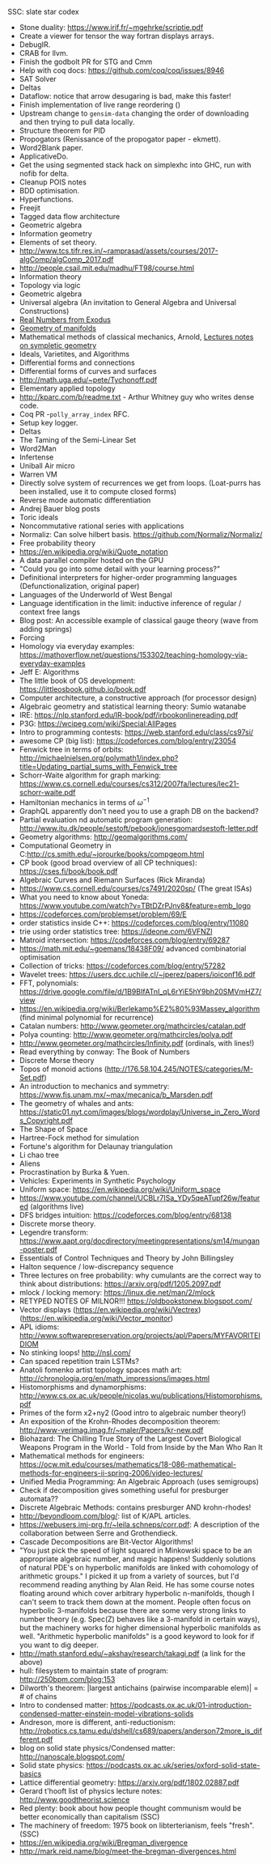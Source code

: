 SSC: slate star codex

- Stone duality: https://www.irif.fr/~mgehrke/scriptie.pdf
- Create a viewer for tensor the way fortran displays arrays.
- DebugIR.
- CRAB for llvm.
- Finish the godbolt PR for STG and Cmm
- Help with coq docs: https://github.com/coq/coq/issues/8946
- SAT Solver
- Deltas
- Dataflow: notice that arrow desugaring is bad, make this faster!
- Finish implementation of live range reordering ()
- Upstream change to `gensim-data` changing the order of downloading 
  and then trying to pull data locally.
- Structure theorem for PID
- Propogators (Renissance of the propogator paper - ekmett).
- Word2Blank paper.
- ApplicativeDo.
- Get the using segmented stack hack on simplexhc into GHC, run with nofib
  for delta.
- Cleanup POIS notes
- BDD optimisation.
- Hyperfunctions.
- Freejit
- Tagged data flow architecture
- Geometric algebra
- Information geometry
- Elements of set theory.
- http://www.tcs.tifr.res.in/~ramprasad/assets/courses/2017-algComp/algComp_2017.pdf
- http://people.csail.mit.edu/madhu/FT98/course.html
- Information theory
- Topology via logic
- Geometric algebra
- Universal algebra (An invitation to General Algebra and Universal Constructions)
- [Real Numbers from Exodus](https://en.m.wikipedia.org/wiki/Construction_of_the_real_numbers#Construction_from_Z_(Eudoxus_reals))
- [Geometry of manifolds](https://ocw.mit.edu/courses/mathematics/18-965-geometry-of-manifolds-fall-2004/index.htm)
- Mathematical methods of classical mechanics, Arnold, [Lectures notes on sympletic geometry](https://people.math.ethz.ch/~acannas/Papers/lsg.pdf)
- Ideals, Varietites, and Algorithms
- Differential forms and connections
- Differential forms of curves and surfaces
- http://math.uga.edu/~pete/Tychonoff.pdf
- Elementary applied topology
- http://kparc.com/b/readme.txt - Arthur Whitney guy who writes dense code.
- Coq PR
-`polly_array_index` RFC.
- Setup key logger.
- Deltas
- The Taming of the Semi-Linear Set
- Word2Man
- Infertense
- Uniball Air micro
- Warren VM
- Directly solve system of recurrences we get from loops. (Loat-purrs has been
installed, use it to compute closed forms)
- Reverse mode automatic differentiation
- Andrej Bauer blog posts 
- Toric ideals
- Noncommutative rational series with applications
- Normaliz: Can solve hilbert basis. https://github.com/Normaliz/Normaliz/
- Free probability theory
- https://en.wikipedia.org/wiki/Quote_notation
- A data parallel compiler hosted on the GPU
- "Could you go into some detail with your learning process?"
- Definitional interpreters for higher-order programming languages (Defunctionalization, original paper)
- Languages of the Underworld of West Bengal
- Language identification in the limit: inductive inference of regular / context free langs
- Blog post: An accessible example of classical gauge theory (wave from adding springs)
- Forcing
- Homology via everyday examples:
  https://mathoverflow.net/questions/153302/teaching-homology-via-everyday-examples 
- Jeff E: Algorithms
- The little book of OS development: https://littleosbook.github.io/book.pdf
- Computer architecture, a constructive approach (for processor design)
- Algebraic geometry and statistical learning theory: Sumio watanabe
- IRE: https://nlp.stanford.edu/IR-book/pdf/irbookonlinereading.pdf
- P3G: https://wcipeg.com/wiki/Special:AllPages
- Intro to programming contests: https://web.stanford.edu/class/cs97si/
- awesome CP (big list): https://codeforces.com/blog/entry/23054
- Fenwick tree in terms of orbits: http://michaelnielsen.org/polymath1/index.php?title=Updating_partial_sums_with_Fenwick_tree
- Schorr-Waite algorithm for graph marking: https://www.cs.cornell.edu/courses/cs312/2007fa/lectures/lec21-schorr-waite.pdf
- Hamiltonian mechanics in terms of $\omega^{-1}$
- GraphQL apparently don't need you to use a graph DB on the backend?
- Partial evaluation nd automatic program generation: http://www.itu.dk/people/sestoft/pebook/jonesgomardsestoft-letter.pdf
- Geometry algorithms: http://geomalgorithms.com/
- Computational Geometry in C:http://cs.smith.edu/~jorourke/books/compgeom.html
- CP book (good broad overview of all CP techniques): https://cses.fi/book/book.pdf
- Algebraic Curves and Riemann Surfaces (Rick Miranda)
- https://www.cs.cornell.edu/courses/cs7491/2020sp/ (The great ISAs)
- What you need to know about Yoneda: https://www.youtube.com/watch?v=TBtDZrPJnv8&feature=emb_logo
- https://codeforces.com/problemset/problem/69/E
- order statistics inside C++: https://codeforces.com/blog/entry/11080
- trie using order statistics tree: https://ideone.com/6VFNZl
- Matroid intersection: https://codeforces.com/blog/entry/69287
- https://math.mit.edu/~goemans/18438F09/ advanced combinatorial optimisation
- Collection of tricks: https://codeforces.com/blog/entry/57282
- Wavelet trees: https://users.dcc.uchile.cl/~jperez/papers/ioiconf16.pdf
- FFT, polynomials: https://drive.google.com/file/d/1B9BIfATnI_qL6rYiE5hY9bh20SMVmHZ7/view
- https://en.wikipedia.org/wiki/Berlekamp%E2%80%93Massey_algorithm (find minimal polynomial for recurrence)
- Catalan numbers: http://www.geometer.org/mathcircles/catalan.pdf
- Polya counting: http://www.geometer.org/mathcircles/polya.pdf
- http://www.geometer.org/mathcircles/Infinity.pdf (ordinals, with lines!)
- Read everything by conway: The Book of Numbers
- Discrete Morse theory
- Topos of monoid actions (http://176.58.104.245/NOTES/categories/M-Set.pdf)
- An introduction to mechanics and symmetry: https://www.fis.unam.mx/~max/mecanica/b_Marsden.pdf
- The geometry of whales and ants: https://static01.nyt.com/images/blogs/wordplay/Universe_in_Zero_Words_Copyright.pdf
- The Shape of Space
- Hartree-Fock method for simulation
- Fortune's algorithm for Delaunay triangulation
- Li chao tree
- Aliens
- Procrastination by Burka & Yuen.
- Vehicles: Experiments in Synthetic Psychology
- Uniform space: https://en.wikipedia.org/wiki/Uniform_space
- https://www.youtube.com/channel/UCBLr7ISa_YDy5qeATupf26w/featured (algorithms live)
- DFS bridges intuition: https://codeforces.com/blog/entry/68138
- Discrete morse theory.
- Legendre transform: https://www.aapt.org/docdirectory/meetingpresentations/sm14/mungan-poster.pdf
- Essentials of Control Techniques and Theory by John Billingsley
- Halton sequence / low-discrepancy sequence
- Three lectures on free probability: why cumulants are the correct way to think about distributions: https://arxiv.org/pdf/1205.2097.pdf
- mlock / locking memory: https://linux.die.net/man/2/mlock
- RETYPED NOTES OF MILNOR!!! https://oldbookstonew.blogspot.com/
- Vector displays (https://en.wikipedia.org/wiki/Vectrex)(https://en.wikipedia.org/wiki/Vector_monitor)
- APL idioms: http://www.softwarepreservation.org/projects/apl/Papers/MYFAVORITEIDIOM
- No stinking loops! http://nsl.com/
- Can spaced repetition train LSTMs?
- Anatoli fomenko artist topology spaces math art: http://chronologia.org/en/math_impressions/images.html
- Histomorphisms and dynamorphisms: http://www.cs.ox.ac.uk/people/nicolas.wu/publications/Histomorphisms.pdf
- Primes of the form x2+ny2 (Good intro to algebraic number theory!)
- An exposition of the Krohn-Rhodes decomposition theorem: http://www-verimag.imag.fr/~maler/Papers/kr-new.pdf
- Biohazard: The Chilling True Story of the Largest Covert Biological Weapons Program in the World - Told from Inside by the Man Who Ran It
- Mathematical methods for engineers: https://ocw.mit.edu/courses/mathematics/18-086-mathematical-methods-for-engineers-ii-spring-2006/video-lectures/
- Unified Media Programming: An Algebraic Approach (uses semigroups)
- Check if decomposition gives something useful for presburger automata??
- Discrete Algebraic Methods: contains presburger AND krohn-rhodes!
- http://beyondloom.com/blog/: list of K/APL articles.
- https://webusers.imj-prg.fr/~leila.schneps/corr.pdf: A description of the collaboration between Serre and Grothendieck.
- Cascade Decompositions are Bit-Vector Algorithms!
- "You just pick the speed of light squared in Minkowski space to be an
  appropriate algebraic number, and magic happens! Suddenly solutions of
  natural PDE's on hyperbolic manifolds are linked with cohomology of
  arithmetic groups." I picked it up from a variety of sources, but I'd
  recommend reading anything by Alan Reid. He has some course notes floating
  around which cover arbitrary hyperbolic n-manifolds, though I can't seem to
  track them down at the moment.  People often focus on hyperbolic 3-manifolds
  because there are some very strong links to number theory (e.g. Spec(Z)
  behaves like a 3-manifold in certain ways), but the machinery works for
  higher dimensional hyperbolic manifolds as well. "Arithmetic hyperbolic
  manifolds" is a good keyword to look for if you want to dig deeper.
- http://math.stanford.edu/~akshay/research/takagi.pdf (a link for the above)
- hull: filesystem to maintain state of program: http://250bpm.com/blog:153
- Dilworth's theorem: |largest antichains (pairwise incomparable elem)| = # of chains
- Intro to condensed matter: https://podcasts.ox.ac.uk/01-introduction-condensed-matter-einstein-model-vibrations-solids
- Andreson, more is different, anti-reductionism: http://robotics.cs.tamu.edu/dshell/cs689/papers/anderson72more_is_different.pdf
- blog on solid state physics/Condensed matter: http://nanoscale.blogspot.com/
- Solid state physics: https://podcasts.ox.ac.uk/series/oxford-solid-state-basics
- Lattice differential geometry: https://arxiv.org/pdf/1802.02887.pdf
- Gerard t'hooft list of physics lecture notes: http://www.goodtheorist.science
- Red plenty: book about how people thought communism would be better economically than capitalism (SSC)
- The machinery of freedom: 1975 book on libterterianism, feels "fresh". (SSC)
- https://en.wikipedia.org/wiki/Bregman_divergence
- http://mark.reid.name/blog/meet-the-bregman-divergences.html
